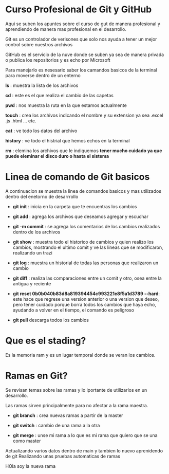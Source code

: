 # Curso Profesional de Git y GitHub
Aqui se suben los apuntes sobre el curso de gut de manera profesional y aprendiendo de manera mas profesional en el desarrollo.

Git es un controlador de verisones que solo nos ayuda a tener un mejor control sobre nuestros archivos

GitHub es el servicio de la nuve donde se suben ya sea de manera privada o publica los repositorios y es echo por Microsoft

Para manejarlo es nesesario saber los camandos basicos de la terminal para moverse dentro de un enterno

**ls** : muestra la lista de los archivos

**cd** : este es el que realiza el cambio de las capetas

**pwd** : nos muestra la ruta en la que estamos actualmente

**touch** : crea los archivos indicando el nombre y su extension ya sea .excel .js .html ... etc.

**cat** : ve todo los datos del archivo

**history** : ve todo el histrial que hemos echos en la terminal

**rm** : elemina los archivos que le indiquemos **tener mucho cuidado ya que puede eleminar el disco duro o hasta el sistema**

# Linea de comando de Git basicos

A continuacion se muestra la linea de comandos basicos y mas utilizados dentro del enetorno de desarrrollo

* **git init** : inicia en la carpeta que te encuentras los cambios

* **git add** : agrega los archivos que deseamos agregar y escuchar

* **git -m commit** : se agrega los comentarios de los cambios realizados dentro de los archivos

* **git show** : muestra todo el historico de cambios y quien realizo los cambios, mostrando el ultimo comit y ve las lineas que se modificaron, realizando un trazi

* **git log** : muestra un historial de todas las personas que realizaron un cambio


* **git diff** : realiza las comparaciones entre un comit y otro, osea entre la antigua y reciente

* **git reset 0b0b040b83d8a819394454c993221e8f5a1d3789 --hard**: este hace que regrese una version anterior o una version que deseo, pero tener cuidado porque borra todos los cambios que haya echo, ayudando a volver en el tiempo, el comando es peligroso

* **git pull** descarga todos los cambios

# Que es el stading?

Es la memoria ram y es un lugar temporal donde se veran los cambios. 

# Ramas en Git?

Se revisan temas sobre las ramas y lo iportante de utilizarlos en un desarrollo.

Las ramas sirven principalmente para no afectar a la rama maestra.

* **git branch** : crea nuevas ramas a partir de la master

* **git switch** : cambio de una rama a la otra

* **git merge** : unse mi rama a lo que es mi rama que quiero que se una como master 


Actualizando varios datos dentro de main
y tambien lo nuevo aprenidendo de git
Realizando unas pruebas automaticas de ramas


HOla soy la nueva rama
